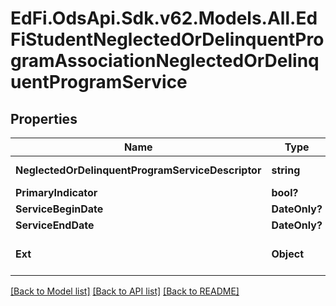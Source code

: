 # EdFi.OdsApi.Sdk.v62.Models.All.EdFiStudentNeglectedOrDelinquentProgramAssociationNeglectedOrDelinquentProgramService

## Properties

Name | Type | Description | Notes
------------ | ------------- | ------------- | -------------
**NeglectedOrDelinquentProgramServiceDescriptor** | **string** | Indicates the service being provided to the student by the neglected or delinquent program. | 
**PrimaryIndicator** | **bool?** | True if service is a primary service. | [optional] 
**ServiceBeginDate** | **DateOnly?** | First date the student was in this option for the current school year. | [optional] 
**ServiceEndDate** | **DateOnly?** | Last date the student was in this option for the current school year. | [optional] 
**Ext** | **Object** | Extensions to the StudentNeglectedOrDelinquentProgramAssociationNeglectedOrDelinquentProgramService entity. | [optional] 

[[Back to Model list]](../README.md#documentation-for-models) [[Back to API list]](../README.md#documentation-for-api-endpoints) [[Back to README]](../README.md)

